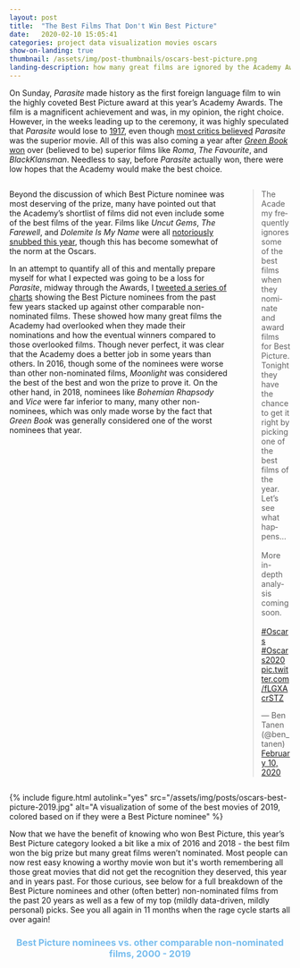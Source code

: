 ```yaml
---
layout: post
title:  "The Best Films That Don't Win Best Picture"
date:   2020-02-10 15:05:41
categories: project data visualization movies oscars
show-on-landing: true
thumbnail: /assets/img/post-thumbnails/oscars-best-picture.png
landing-description: how many great films are ignored by the Academy Awards
---
```


On Sunday, *Parasite* made history as the first foreign language film to win the highly coveted Best Picture award at this year’s Academy Awards. The film is a magnificent achievement and was, in my opinion, the right choice. However, in the weeks leading up to the ceremony, it was highly speculated that *Parasite* would lose to [1917](https://www.nytimes.com/2020/02/06/movies/oscars-2020-nominations-predictions.html), even though [most critics believed](https://www.cnet.com/news/oscars-2020-predictions-1917-parasite-joker-once-upon-a-time-in-hollywood/) *Parasite* was the superior movie. All of this was also coming a year after [*Green Book* won](https://www.vox.com/culture/2019/2/25/18239309/oscars-2019-green-book-best-picture) over (believed to be) superior films like *Roma*, *The Favourite*, and *BlackKlansman*. Needless to say, before *Parasite* actually won, there were low hopes that the Academy would make the best choice.

<div class='columns two'>
    <div class='column'>
        <p>Beyond the discussion of which Best Picture nominee was most deserving of the prize, many have pointed out that the Academy’s shortlist of films did not even include some of the best films of the year. Films like <i>Uncut Gems</i>, <i>The Farewell</i>, and <i>Dolemite Is My Name</i> were all <a href="https://ew.com/oscars/2020/01/13/oscar-nominations-2020-snubs-surprises/">notoriously snubbed this year</a>, though this has become somewhat of the norm at the Oscars.</p>
        <p>In an attempt to quantify all of this and mentally prepare myself for what I expected was going to be a loss for <i>Parasite</i>, midway through the Awards, I <a href="https://twitter.com/ben_tanen/status/1226683722277191680">tweeted a series of charts</a> showing the Best Picture nominees from the past few years stacked up against other comparable non-nominated films. These showed how many great films the Academy had overlooked when they made their nominations and how the eventual winners compared to those overlooked films. Though never perfect, it was clear that the Academy does a better job in some years than others. In 2016, though some of the nominees were worse than other non-nominated films, <i>Moonlight</i> was considered the best of the best and won the prize to prove it. On the other hand, in 2018, nominees like <i>Bohemian Rhapsody</i> and <i>Vice</i> were far inferior to many, many other non-nominees, which was only made worse by the fact that <i>Green Book</i> was generally considered one of the worst nominees that year.</p>
    </div>
    <div class='column'>
        <blockquote class="twitter-tweet"><p lang="en" dir="ltr">The Academy frequently ignores some of the best films when they nominate and award films for Best Picture. Tonight they have the chance to get it right by picking one of the best films of the year. Let’s see what happens…<br><br>More in-depth analysis coming soon.<br><br><a href="https://twitter.com/hashtag/Oscars?src=hash&amp;ref_src=twsrc%5Etfw">#Oscars</a> <a href="https://twitter.com/hashtag/Oscars2020?src=hash&amp;ref_src=twsrc%5Etfw">#Oscars2020</a><br><a href="https://t.co/fLGXAcrSTZ">pic.twitter.com/fLGXAcrSTZ</a></p>&mdash; Ben Tanen (@ben_tanen) <a href="https://twitter.com/ben_tanen/status/1226683722277191680?ref_src=twsrc%5Etfw">February 10, 2020</a></blockquote> <script async src="https://platform.twitter.com/widgets.js" charset="utf-8"></script>
    </div>
</div>

{% include figure.html autolink="yes" src="/assets/img/posts/oscars-best-picture-2019.jpg" alt="A visualization of some of the best movies of 2019, colored based on if they were a Best Picture nominee" %}

Now that we have the benefit of knowing who won Best Picture, this year’s Best Picture category looked a bit like a mix of 2016 and 2018 - the best film won the big prize but many great films weren’t nominated. Most people can now rest easy knowing a worthy movie won but it's worth remembering all those great movies that did not get the recognition they deserved, this year and in years past. For those curious, see below for a full breakdown of the Best Picture nominees and other (often better) non-nominated films from the past 20 years as well as a few of my top (mildly data-driven, mildly personal) picks. See you all again in 11 months when the rage cycle starts all over again!

<div id="d3-obp-container">
    <div id="d3-obp-title">
        <h3>Best Picture nominees vs. other comparable non-nominated films, 2000 - 2019</h3>
    </div>
    <svg id="d3-obp">
    </svg>
</div>

<h3 style='padding-left: 30px; margin-bottom: 5px; color: #77bdee;'>BT's Picks: Great Films Not Nominated for Best Picture</h3>

- 2019: *Uncut Gems*, *The Farewell*, *Dolemite Is My Name*, *I Lost My Body*, *Ad Astra*, *Midsommar*, *Booksmart*, *Knives Out*, *Luce*
- 2018: *Eighth Grade*, *Sorry to Bother You*, *Minding the Gap*, *Beautiful Boy*
- 2017: *The Florida Project*, *The Meyerowitz Stories (New and Selected)*
- 2016: *The Nice Guys*, *The Lobster*
- 2015: *Ex Machina*
- 2014: *Nightcrawler*
- 2013: *Fruitvale Station*
- 2012: *Moonrise Kingdom*
- 2011: *Drive*
- 2008: *WALL-E*
- 2007: *The King of Kong: A Fistful of Quarters*
- 2006: *Children of Men*, *Borat*
- 2002: *Spirited Away*, *Adaptation.*

{% capture methodology-note %}
Best Picture nominees were taken from <a href="http://awardsdatabase.oscars.org/">the Official Academy Awards Database</a> and then matched to their respective titles on <a href="https://www.metacritic.com/">Metacritic</a>. All films that were ranked higher than the lowest scoring Best Picture nominee (based on <a href="https://www.metacritic.com/browse/movies/score/metascore/year/filtered?year_selected=2019&sort=desc">Metacritic's Best Movies By Year list</a>) were included.

Some films on Metacritic's list likely did not qualify for Best Picture nominations (e.g., <i>Apocalypse Now: Final Cut</i>, an extended version of the 1979 film, was released in 2019 but likely would not qualify). However, the Academy's qualifications have changed over time and <a href="https://www.liveabout.com/qualifying-for-best-picture-oscar-4071766">generally require information submitted by studios directly to the Academy</a>, which can be difficult to find online. Therefore, for the sake of completeness, all films listed on Metacritic were included.

The film's year indicates the year of release, not the year of the Oscars ceremony associated with the film.
{% endcapture %}
{% include methodology-note.html content=methodology-note break='yes' %}

<style>
#d3-obp-container {
    width: 100%;
}

#d3-obp {
    width: 100%;
    height: 4000px;
}

#d3-obp-title h3 {
    text-align: center;
    color: #77bdee;
}

#d3-obp-title p {
    text-align: center;
}

#x-axis-label {
    text-anchor: middle;
    font-size: 12px;
}

line.y-axis-line {
    stroke: #dadada;
}

#y-axis g.tick text {
    font-size: 14px;
}

#y-axis path.domain {
    stroke: none;
}

text.legend {
    font-size: 12px;
}

text.stat-line1, text.stat-line2 tspan {
    font-size: 12px;
}

circle.film {
    stroke: #C3C3C3;
    stroke-width: 1.5px;
    fill: #D4D4D4;
    cursor: pointer;
}

@media (max-width: 840px) {
    circle.film {
        stroke-width: 0.5px;
    }
}

circle.film.oscars-nom {
    fill: #E35DEF;
    stroke: #515151;
}

circle.film.oscars-win {
    fill: #FFDD0A;
    stroke: #515151;
}
</style>

<script>

/*********************/
/*** INIT VARIABLE ***/
/*********************/

let obp_svg = d3.select("#d3-obp");

let margin = {top: 180, right: 105, bottom: 65, left: 40},
    width  = $("#d3-obp").width() - margin.left - margin.right,
    height = $("#d3-obp").height() - margin.top - margin.bottom,
    is_mobile = (width >= 470 ? false : true);

// set domains: x = projected probability, y = actual probability
let x = d3.scaleLinear().range([0, width]),
    y = d3.scaleLinear().range([height, 0]);

// create empty list to store data
let data = [ ];

/********************************/
/*** DECLARE HELPER FUNCTIONS ***/
/********************************/

function render_axes() {
    obp_svg.append("g")
        .attr("id", "x-axis")
        .attr("transform", `translate(${margin.left}, ${margin.top - height / 40 - 10})`)
        .call(d3.axisTop(x));

    obp_svg.append("g")
        .attr("id", "y-axis")
        .attr("transform", `translate(${margin.left}, ${margin.top})`)
        .call(d3.axisLeft(y).ticks(20).tickFormat(d3.format("d")));

    obp_svg.append('text')
        .classed("axis-label", true)
        .attr("id", "x-axis-label")
        .attr("transform", `translate(${margin.left + width / 2}, ${margin.top - height / 40 - 35})`)
        .text("Metacritic Score");

    obp_svg.selectAll('line.y-axis-line')
        .data(d3.range(y.domain()[0], y.domain()[1] + 1)).enter()
        .append("line")
        .classed("y-axis-line", true)
        .attr("id", (d) => "y-axis-line-" + d)
        .attr("x1", margin.left)
        .attr("y1", (d) => margin.top + y(d) + 0.5)
        .attr("x2", margin.left + width)
        .attr("y2", (d) => margin.top + y(d) + 0.5);
}

function render_statlines() {
    let sl1 = obp_svg.selectAll("text.stat-line1")
        .data(d3.range(y.domain()[0], y.domain()[1] + 1)).enter()
        .append("text")
        .classed("stat-line1", true)
        .attr("y", (d) => margin.top + y(d) - 62);

    sl1.selectAll("tspan")
        .data((d) => `${data.filter((e) => e.year === d & e.oscars_nom === 0).length} non-nominated\nfilms were better\nthan the lowest\nscoring nominee`.split("\n")).enter()
        .append("tspan")
        .text((d) => d)
        .attr("x", margin.left + width + 5)
        .attr("dx", 0)
        .attr("dy", 12);

    let sl2 = obp_svg.selectAll("text.stat-line2")
        .data(d3.range(y.domain()[0], y.domain()[1] + 1)).enter()
        .append("text")
        .classed("stat-line2", true)
        .attr("y", (d) => margin.top + y(d) + 10);

    sl2.selectAll("tspan")
        .data((d) => `${data.filter((e) => e.year === d & e.oscars_nom === 0 & e.metacritic_rank < e.oscar_win_rank).length} non-nominated\nfilms were better\nthan the Best\nPicture winner`.split("\n")).enter()
        .append("tspan")
        .text((d) => d)
        .attr("x", margin.left + width + 5)
        .attr("dx", 0)
        .attr("dy", 12);
}

function render_legend() {

    let mob = width < 250,
        legend_width = mob ? 221 : 337;

    let legend = obp_svg.append("g")
        .classed("legend", true)
        .attr("transform", `translate(${margin.left + (width - legend_width) / 2}, 10)`);

    legend.append("circle")
        .classed("film", true)
        .classed("oscars-win", true)
        .classed("legend", true)
        .attr("cx", 10)
        .attr("cy", 10)
        .attr("r", 4);

    legend.append("text")
        .classed("legend", true)
        .attr("x", 20)
        .attr("y", 14)
        .text((mob ? "" : "Best Picture ") + "Winner");

    legend.append("circle")
        .classed("film", true)
        .classed("oscars-nom", true)
        .classed("legend", true)
        .attr("cx", (mob ? 72 : 135))
        .attr("cy", 10)
        .attr("r", 4);

    legend.append("text")
        .classed("legend", true)
        .attr("x", (mob ? 82 : 145))
        .attr("y", 14)
        .text((mob ? "" : "Best Picture ") + "Nominee");

    legend.append("circle")
        .classed("film", true)
        .classed("legend", true)
        .attr("cx", (mob ? 144 : 270))
        .attr("cy", 10)
        .attr("r", 4);

    legend.append("text")
        .classed("legend", true)
        .attr("x", (mob ? 154 : 280))
        .attr("y", 14)
        .text("Non-Nominee");
}

function render_points() {

    // create circles
    obp_svg.selectAll("circle.film:not(.legend)")
        .data(data).enter()
        .append("circle")
        .classed("film", true)
        .classed("oscars-nom", (d) => d.oscars_nom === 1)
        .classed("oscars-win", (d) => d.oscars_win === 1)
        .attr("id", (d) => "film" + d.year + "-" + d.metacritic_rank)
        .attr("cx", (d) => margin.left + x(d.metacritic_score))
        .attr("cy", (d) => margin.top + y(d.year) + y_jitter(d.tie_rank) * 10)
        .attr("jitter", (d) => y_jitter(d.tie_rank))
        .attr("r", width > 550 ? 4 : (width > 420 ? 3 : 2));

    // add tooltips for circles
    new jBox("Tooltip", {
        attach: "circle.film",
        content: "...",
        offset: {x: 4},
        onOpen: function() {
            let d = d3.select(this.source[0]).data()[0];

            this.setContent(`<p><b>${d.title} (${d.year})</b></p>
                             <p>Metacritic score: ${d.metacritic_score} (#${d.metacritic_rank} of ${d.year})</p>
                             <p>${d.oscars_nom === 1 ? "Best Picture " + (d.oscars_win === 1 ? "Winner" : "Nominee") : "Not nominated for Best Picture"}</p>`);
        }
    });

}

function y_jitter(r) {
    return((r % 2 === 1 ? 1 : -1) * Math.floor(r / 2));
}

function resize() {

    // delete existing elements
    obp_svg.selectAll("#x-axis, #y-axis, text.axis-label, line.y-axis-line, g.legend, text.stat-line1, text.stat-line2, circle.film").remove();

    // update width properties and scales
    width = $("#d3-obp").width() - margin.left - margin.right;
    x.range([0, width]);

    // rerender
    render_axes();
    render_statlines();
    render_legend();
    render_points();
}

/*********************************/
/*** PARSE DATA AND INIT PLOTS ***/
/*********************************/

d3.csv("/assets/data/metacritic-topmovies-byyear.csv", (d) => {
    d.year = +d.year;
    d.metacritic_score = +d.metacritic_score;
    d.metacritic_rank = +d.metacritic_rank;
    d.oscars_nom = +d.oscars_nom;
    d.oscars_win = +d.oscars_win;
    d.min_oscar_nom_rank = +d.min_oscar_nom_rank;
    d.oscar_win_rank = +d.oscar_win_rank;
    d.tie_rank = +d.tie_rank;
    return d;
}, (e, d) => {
    if (e) throw e;

    // limit to relevant data and store for later
    d = d.filter((d) => d.metacritic_rank <= d.min_oscar_nom_rank);
    for (let i = 0; i < d.length; i++) data.push(d[i]);

    // set domain for scales
    x.domain(d3.extent(data, (d) => d.metacritic_score)).nice();
    y.domain(d3.extent(data, (d) => d.year));

    // draw axes and initial points
    render_axes();
    render_statlines();
    render_legend();
    render_points();
});

/*********************************/
/*** PAGE AND BUTTON LISTENERS ***/
/*********************************/

$(window).resize(resize);

</script>



